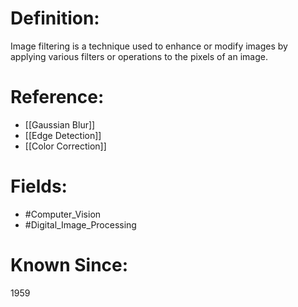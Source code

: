 

# Definition:
Image filtering is a technique used to enhance or modify images by applying various filters or operations to the pixels of an image.

# Reference:
- [[Gaussian Blur]]
- [[Edge Detection]]
- [[Color Correction]]

# Fields: 
- #Computer_Vision
- #Digital_Image_Processing

# Known Since:
1959

